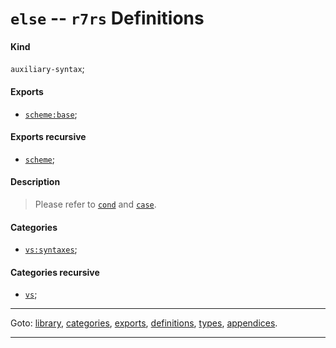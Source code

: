 

<a id='definition__r7rs__else'></a>

# `else` -- `r7rs` Definitions


<a id='definition__r7rs__else__kind'></a>

#### Kind

`auxiliary-syntax`;


<a id='definition__r7rs__else__exports'></a>

#### Exports

 * [`scheme:base`](../../r7rs/exports/scheme_3a_base.md#export__r7rs__scheme_3a_base);


<a id='definition__r7rs__else__exports-recursive'></a>

#### Exports recursive

 * [`scheme`](../../r7rs/exports/scheme.md#export__r7rs__scheme);


<a id='definition__r7rs__else__description'></a>

#### Description

> Please refer to [`cond`](../../r7rs/definitions/cond.md#definition__r7rs__cond) and [`case`](../../r7rs/definitions/case.md#definition__r7rs__case).


<a id='definition__r7rs__else__categories'></a>

#### Categories

 * [`vs:syntaxes`](../../r7rs/categories/vs_3a_syntaxes.md#category__r7rs__vs_3a_syntaxes);


<a id='definition__r7rs__else__categories-recursive'></a>

#### Categories recursive

 * [`vs`](../../r7rs/categories/vs.md#category__r7rs__vs);

----

Goto: [library](../../r7rs/_index.md#library__r7rs), [categories](../../r7rs/categories/_index.md#toc__r7rs__categories), [exports](../../r7rs/exports/_index.md#toc__r7rs__exports), [definitions](../../r7rs/definitions/_index.md#toc__r7rs__definitions), [types](../../r7rs/types/_index.md#toc__r7rs__types), [appendices](../../r7rs/appendices/_index.md#toc__r7rs__appendices).

----


